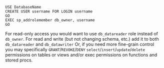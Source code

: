 
```
USE DatabaseName
CREATE USER username FOR LOGIN username
GO
EXEC sp_addrolemember db_owner, username
GO
```

For read-only access you would want to use `db_datareader` role instead of `db_owner`.
For read and write (but not changing schema, etc.) add it to both `db_datareader` and `db_datawriter`
Or, if you need more fine-grain control you may specifically
`GRANT`/`REVOKE`/`DENY` `select`/`insert`/`update`/`delete` permissions
on tables or views and/or exec permissions on functions and stored procs.
